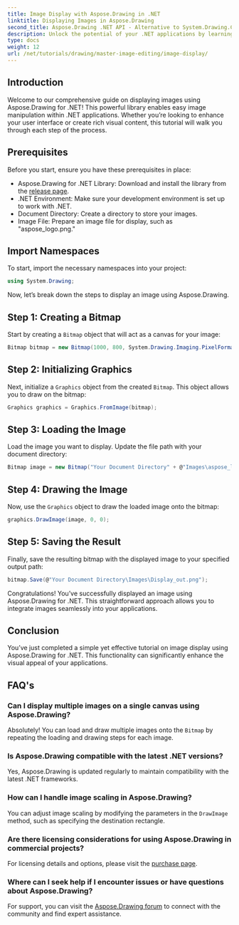 ```yaml
---
title: Image Display with Aspose.Drawing in .NET
linktitle: Displaying Images in Aspose.Drawing
second_title: Aspose.Drawing .NET API - Alternative to System.Drawing.Common
description: Unlock the potential of your .NET applications by learning how to display images effortlessly using the Aspose.Drawing library. This comprehensive tutorial provides a clear, step-by-step guide.
type: docs
weight: 12
url: /net/tutorials/drawing/master-image-editing/image-display/
---
```

## Introduction

Welcome to our comprehensive guide on displaying images using Aspose.Drawing for .NET! This powerful library enables easy image manipulation within .NET applications. Whether you’re looking to enhance your user interface or create rich visual content, this tutorial will walk you through each step of the process.

## Prerequisites

Before you start, ensure you have these prerequisites in place:

- Aspose.Drawing for .NET Library: Download and install the library from the [release page](https://releases.aspose.com/drawing/net/).
- .NET Environment: Make sure your development environment is set up to work with .NET.
- Document Directory: Create a directory to store your images.
- Image File: Prepare an image file for display, such as "aspose_logo.png."

## Import Namespaces

To start, import the necessary namespaces into your project:

```csharp
using System.Drawing;
```

Now, let’s break down the steps to display an image using Aspose.Drawing.

## Step 1: Creating a Bitmap

Start by creating a `Bitmap` object that will act as a canvas for your image:

```csharp
Bitmap bitmap = new Bitmap(1000, 800, System.Drawing.Imaging.PixelFormat.Format32bppPArgb);
```

## Step 2: Initializing Graphics

Next, initialize a `Graphics` object from the created `Bitmap`. This object allows you to draw on the bitmap:

```csharp
Graphics graphics = Graphics.FromImage(bitmap);
```

## Step 3: Loading the Image

Load the image you want to display. Update the file path with your document directory:

```csharp
Bitmap image = new Bitmap("Your Document Directory" + @"Images\aspose_logo.png");
```

## Step 4: Drawing the Image

Now, use the `Graphics` object to draw the loaded image onto the bitmap:

```csharp
graphics.DrawImage(image, 0, 0);
```

## Step 5: Saving the Result

Finally, save the resulting bitmap with the displayed image to your specified output path:

```csharp
bitmap.Save(@"Your Document Directory\Images\Display_out.png");
```

Congratulations! You’ve successfully displayed an image using Aspose.Drawing for .NET. This straightforward approach allows you to integrate images seamlessly into your applications.

## Conclusion

You’ve just completed a simple yet effective tutorial on image display using Aspose.Drawing for .NET. This functionality can significantly enhance the visual appeal of your applications.

## FAQ's

### Can I display multiple images on a single canvas using Aspose.Drawing?

Absolutely! You can load and draw multiple images onto the `Bitmap` by repeating the loading and drawing steps for each image.

### Is Aspose.Drawing compatible with the latest .NET versions?

Yes, Aspose.Drawing is updated regularly to maintain compatibility with the latest .NET frameworks.

### How can I handle image scaling in Aspose.Drawing?

You can adjust image scaling by modifying the parameters in the `DrawImage` method, such as specifying the destination rectangle.

### Are there licensing considerations for using Aspose.Drawing in commercial projects?

For licensing details and options, please visit the [purchase page](https://purchase.aspose.com/buy).

### Where can I seek help if I encounter issues or have questions about Aspose.Drawing?

For support, you can visit the [Aspose.Drawing forum](https://forum.aspose.com/c/diagram/17) to connect with the community and find expert assistance.

